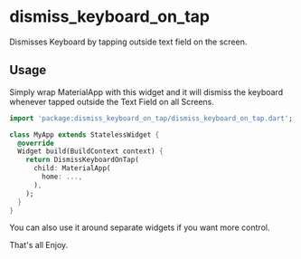 # dismiss_keyboard_on_tap

Dismisses Keyboard by tapping outside text field on the screen.

## Usage
Simply wrap MaterialApp with this widget and it will dismiss the keyboard whenever tapped outside the Text Field on all Screens.


```dart
import 'package:dismiss_keyboard_on_tap/dismiss_keyboard_on_tap.dart';

class MyApp extends StatelessWidget {
  @override
  Widget build(BuildContext context) {
    return DismissKeyboardOnTap(
      child: MaterialApp(
        home: ...,
      ),
    );
  }
}
```

You can also use it around separate widgets if you want more control.

That's all Enjoy.
